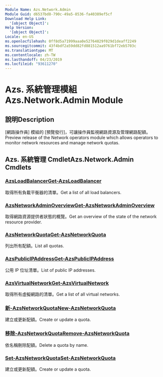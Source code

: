 ```yaml
---
Module Name: Azs.Network.Admin
Module Guid: d6537bd8-790c-49a5-8536-fa40389ef5cf
Download Help Link:
  '[object Object]': 
Help Version:
  '[object Object]': 
Locale: en-US
ms.openlocfilehash: 0ff8d5a71999aaa0e52764829f029d1deaff2249
ms.sourcegitcommit: 43f4bdf2a59dd82fd881512aa9761bf72eb5703c
ms.translationtype: MT
ms.contentlocale: zh-TW
ms.lasthandoff: 04/23/2019
ms.locfileid: "93611270"
---
```

# <span data-ttu-id="d777f-101">Azs. 系統管理模組</span><span class="sxs-lookup"><span data-stu-id="d777f-101">Azs.Network.Admin Module</span></span>
## <span data-ttu-id="d777f-102">說明</span><span class="sxs-lookup"><span data-stu-id="d777f-102">Description</span></span>
<span data-ttu-id="d777f-103">[網路操作員] 模組的 [預覽發行]，可讓操作員監視網路資源及管理網路配額。</span><span class="sxs-lookup"><span data-stu-id="d777f-103">Preview release of the Network operators module which allows operators to monitor network resources and manage network quotas.</span></span>

## <span data-ttu-id="d777f-104">Azs. 系統管理 Cmdlet</span><span class="sxs-lookup"><span data-stu-id="d777f-104">Azs.Network.Admin Cmdlets</span></span>
### [<span data-ttu-id="d777f-105">AzsLoadBalancer</span><span class="sxs-lookup"><span data-stu-id="d777f-105">Get-AzsLoadBalancer</span></span>](Get-AzsLoadBalancer.md)
<span data-ttu-id="d777f-106">取得所有負載平衡器的清單。</span><span class="sxs-lookup"><span data-stu-id="d777f-106">Get a list of all load balancers.</span></span>

### [<span data-ttu-id="d777f-107">AzsNetworkAdminOverview</span><span class="sxs-lookup"><span data-stu-id="d777f-107">Get-AzsNetworkAdminOverview</span></span>](Get-AzsNetworkAdminOverview.md)
<span data-ttu-id="d777f-108">取得網路資源提供者狀態的概覽。</span><span class="sxs-lookup"><span data-stu-id="d777f-108">Get an overview of the state of the network resource provider.</span></span>

### [<span data-ttu-id="d777f-109">AzsNetworkQuota</span><span class="sxs-lookup"><span data-stu-id="d777f-109">Get-AzsNetworkQuota</span></span>](Get-AzsNetworkQuota.md)
<span data-ttu-id="d777f-110">列出所有配額。</span><span class="sxs-lookup"><span data-stu-id="d777f-110">List all quotas.</span></span>

### [<span data-ttu-id="d777f-111">AzsPublicIPAddress</span><span class="sxs-lookup"><span data-stu-id="d777f-111">Get-AzsPublicIPAddress</span></span>](Get-AzsPublicIPAddress.md)
<span data-ttu-id="d777f-112">公用 IP 位址清單。</span><span class="sxs-lookup"><span data-stu-id="d777f-112">List of public IP addresses.</span></span>

### [<span data-ttu-id="d777f-113">AzsVirtualNetwork</span><span class="sxs-lookup"><span data-stu-id="d777f-113">Get-AzsVirtualNetwork</span></span>](Get-AzsVirtualNetwork.md)
<span data-ttu-id="d777f-114">取得所有虛擬網路的清單。</span><span class="sxs-lookup"><span data-stu-id="d777f-114">Get a list of all virtual networks.</span></span>

### [<span data-ttu-id="d777f-115">新-AzsNetworkQuota</span><span class="sxs-lookup"><span data-stu-id="d777f-115">New-AzsNetworkQuota</span></span>](New-AzsNetworkQuota.md)
<span data-ttu-id="d777f-116">建立或更新配額。</span><span class="sxs-lookup"><span data-stu-id="d777f-116">Create or update a quota.</span></span>

### [<span data-ttu-id="d777f-117">移除-AzsNetworkQuota</span><span class="sxs-lookup"><span data-stu-id="d777f-117">Remove-AzsNetworkQuota</span></span>](Remove-AzsNetworkQuota.md)
<span data-ttu-id="d777f-118">依名稱刪除配額。</span><span class="sxs-lookup"><span data-stu-id="d777f-118">Delete a quota by name.</span></span>

### [<span data-ttu-id="d777f-119">Set-AzsNetworkQuota</span><span class="sxs-lookup"><span data-stu-id="d777f-119">Set-AzsNetworkQuota</span></span>](Set-AzsNetworkQuota.md)
<span data-ttu-id="d777f-120">建立或更新配額。</span><span class="sxs-lookup"><span data-stu-id="d777f-120">Create or update a quota.</span></span>


